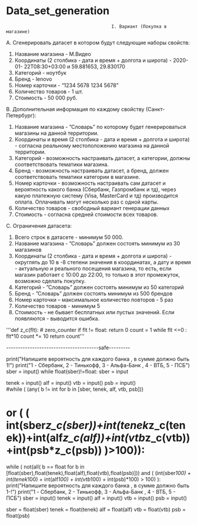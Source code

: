 # Data_set_generation
                                            I. Вариант (Покупка в магазине)


A. Сгенерировать датасет в котором будут следующие наборы свойств:
1. Название магазина - М.Видео
2. Координаты (2 столбика - дата и время + долгота и широта) - 2020-01-
22T08:30+03:00 и 59.881653, 29.830170
3. Категорий - ноутбук
4. Бренд - lenovo
5. Номер карточки - “1234 5678 1234 5678”
6. Количество товаров - 1 шт.
7. Стоимость - 50 000 руб.

B. Дополнительная информация по каждому свойству (Санкт-Петербург):
1. Название магазина - ”Словарь” по которому будет генерироваться
магазины на данной территории.
2. Координаты и время (2 столбика - дата и время + долгота и широта) -
согласна реальному местоположению магазина на данной территории.
3. Категорий - возможность настраивать датасет, а категории, должны
соответствовать тематики магазина.
4. Бренд - возможность настраивать датасет, а бренд, должен
соответствовать тематики категории в магазине.
5. Номер карточки - возможность настраивать сам датасет и вероятность
какого банка (Сбербанк, Газпромбанк и тд), через какую платежную
систему (Visa, MasterCard и тд) производится оплата. Оплачивать могут
несколько раз с одной карты.
6. Количество товаров - свободный вариант генерации данных
7. Стоимость - согласна средней стоимости всех товаров.

C. Ограничения датасета:
1. Всего строк в датасете - минимум 50 000.
2. Название магазина - ”Словарь” должен состоять минимум из 30
магазинов
3. Координаты (2 столбика - дата и время + долгота и широта) - округлять
до 10 в -8 степени значения в координатах, а дату и время - актуальную
и реального посещения магазина, то есть, если магазин работает с 10:00
до 22:00, то только в этот промежуток, возможно сделать покупку.
4. Категорий - ”Словарь” должен состоять минимум из 50 категорий
5. Бренд - ”Словарь” должен состоять минимум из 500 брендов
6. Номер карточки – максимальное количество повторов - 5 раз
7. Количество товаров - минимум 5
8. Стоимость - не бывает бесплатных или пустых значений. Если
появляются - выводится ошибка.

'''def z_c(flt): # zero_counter
    if flt != float:
        return 0
    count = 1
    while flt <=0 :
        flt*10
        count *= 10
    return count'''

---------------------------------------safe---------

print("Напишите вероятность для каждого банка , в сумме должно быть 1!")
print("1 - Сбербанк, 2 - Тинькофф, 3 - Альфа-Банк , 4 - ВТБ, 5 - ПСБ")
sber = input()
while float(sber)!=float:
    sber = input
    
tenek = input()
alf = input()
vtb = input()
psb = input()  
#while ( (any( b != int for b in [sber, tenek, alf, vtb, psb])) 
 #   or ( ( int(sber*z_c(sber))+int(tenek*z_c(tenek))+int(alf*z_c(alf))+int(vtb*z_c(vtb))+int(psb*z_c(psb)) )>100)):
while ( not(all( b == float for b in [float(sber),float(tenek),float(alf),float(vtb),float(psb)]))
    and ( (int(sber*100) + int(tenek*100) + int(alf*100) + int(vtb*100) + int(psb)*100) > 100) ):
    print("Напишите вероятность для каждого банка , в сумме должно быть 1-!")
    print("1 - Сбербанк, 2 - Тинькофф, 3 - Альфа-Банк , 4 - ВТБ, 5 - ПСБ")
    sber = input()
    tenek = input()
    alf = input()
    vtb = input()
    psb = input()

sber = float(sber)
tenek = float(tenek)
alf = float(alf)
vtb = float(vtb)
psb = float(psb)